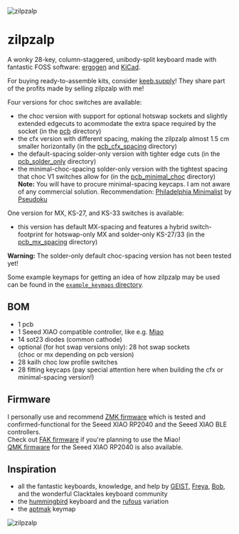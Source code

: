 ![zilpzalp](https://github.com/kilipan/zilpzalp/blob/main/img/zilpzalp_photo.jpg?raw=true)

# zilpzalp
A wonky 28-key, column-staggered, unibody-split keyboard made with fantastic FOSS software: [ergogen](https://github.com/ergogen/ergogen) and [KiCad](https://www.kicad.org/).

For buying ready-to-assemble kits, consider [keeb.supply](https://keeb.supply/products/zilpzalp)! They share part of the profits made by selling zilpzalp with me!

Four versions for choc switches are available:
- the choc version with support for optional hotswap sockets and slightly extended edgecuts to acommodate the extra space required by the socket (in the [pcb](https://github.com/kilipan/zilpzalp/tree/main/pcb) directory)
- the cfx version with different spacing, making the zilpzalp almost 1.5 cm smaller horizontally (in the [pcb_cfx_spacing](https://github.com/kilipan/zilpzalp/tree/main/pcb_cfx_spacing) directory)
- the default-spacing solder-only version with tighter edge cuts (in the [pcb_solder_only](https://github.com/kilipan/zilpzalp/tree/main/pcb_solder_only) directory)
- the minimal-choc-spacing solder-only version with the tightest spacing that choc V1 switches allow for (in the [pcb_minimal_choc](https://github.com/kilipan/zilpzalp/tree/main/pcb_minimal_choc) directory)  
  **Note:** You will have to procure minimal-spacing keycaps. I am not aware of any commercial solution. Recommendation: [Philadelphia Minimalist](https://github.com/pseudoku/PseudoMakeMeKeyCapProfiles/blob/master/Philadelphia_Minimalist.scad) by [Pseudoku](https://github.com/pseudoku)

One version for MX, KS-27, and KS-33 switches is available:
- this version has default MX-spacing and features a hybrid switch-footprint for hotswap-only MX and solder-only KS-27/33 (in the [pcb_mx_spacing](https://github.com/kilipan/zilpzalp/tree/main/pcb_mx_spacing) directory)


**Warning:** The solder-only default choc-spacing version has not been tested yet!

Some example keymaps for getting an idea of how zilpzalp may be used can be found in the [`example_keymaps` directory](https://github.com/kilipan/zilpzalp/tree/main/example_keymaps).

## BOM
- 1 pcb
- 1 Seeed XIAO compatible controller, like e.g. [Miao](https://github.com/kilipan/miao)
- 14 sot23 diodes (common cathode)
- optional (for hot swap versions only): 28 hot swap sockets  
  (choc or mx depending on pcb version)
- 28 kailh choc low profile switches
- 28 fitting keycaps (pay special attention here when building the cfx or minimal-spacing version!)

## Firmware
I personally use and recommend [ZMK firmware](https://github.com/kilipan/zmk-config-zilpzalp) which is tested and confirmed-functional for the Seeed XIAO RP2040 and the Seeed XIAO BLE controllers.  
Check out [FAK firmware](https://github.com/semickolon/fak) if you're planning to use the Miao!  
[QMK firmware](https://github.com/kilipan/qmk-config-zilpzalp) for the Seeed XIAO RP2040 is also available.

## Inspiration
- all the fantastic keyboards, knowledge, and help by [GEIST](https://github.com/GEIGEIGEIST/), [Freya](https://linktr.ee/freya_irl), [Bob](https://github.com/GroooveBob), and the wonderful Clacktales keyboard community
- the [hummingbird](https://github.com/PJE66/hummingbird) keyboard and the [rufous](https://github.com/jcmkk3/trochilidae#rufous) variation
- the [aptmak](https://github.com/apsu/aptmak) keymap

<p align="center">

![zilpzalp](https://github.com/kilipan/zilpzalp/blob/main/img/zilpzalp.png?raw=true)

</p>
